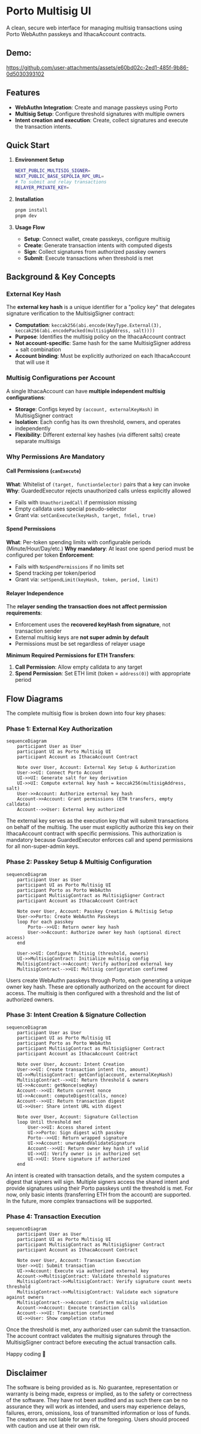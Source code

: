 # Porto Multisig UI

A clean, secure web interface for managing multisig transactions using Porto WebAuthn passkeys and IthacaAccount contracts.

## Demo:

https://github.com/user-attachments/assets/e60bd02c-2ed1-485f-9b86-0d5030393102


## Features

- **WebAuthn Integration**: Create and manage passkeys using Porto
- **Multisig Setup**: Configure threshold signatures with multiple owners
- **Intent creation and execution**: Create, collect signatures and execute the transaction intents.

## Quick Start

1. **Environment Setup**
   ```bash
   NEXT_PUBLIC_MULTISIG_SIGNER=
   NEXT_PUBLIC_BASE_SEPOLIA_RPC_URL=
   # To submit and relay transactions
   RELAYER_PRIVATE_KEY=
   ```

2. **Installation**
   ```bash
   pnpm install
   pnpm dev
   ```

3. **Usage Flow**
   - **Setup**: Connect wallet, create passkeys, configure multisig
   - **Create**: Generate transaction intents with computed digests
   - **Sign**: Collect signatures from authorized passkey owners
   - **Submit**: Execute transactions when threshold is met

## Background & Key Concepts

### External Key Hash
The **external key hash** is a unique identifier for a "policy key" that delegates signature verification to the MultisigSigner contract:

- **Computation**: `keccak256(abi.encode(KeyType.External(3), keccak256(abi.encodePacked(multisigAddress, salt))))`
- **Purpose**: Identifies the multisig policy on the IthacaAccount contract
- **Not account-specific**: Same hash for the same MultisigSigner address + salt combination
- **Account binding**: Must be explicitly authorized on each IthacaAccount that will use it


### Multisig Configurations per Account
A single IthacaAccount can have **multiple independent multisig configurations**:

- **Storage**: Configs keyed by `(account, externalKeyHash)` in MultisigSigner contract
- **Isolation**: Each config has its own threshold, owners, and operates independently
- **Flexibility**: Different external key hashes (via different salts) create separate multisigs


### Why Permissions Are Mandatory

#### Call Permissions (`canExecute`)
**What**: Whitelist of `(target, functionSelector)` pairs that a key can invoke
**Why**: GuardedExecutor rejects unauthorized calls unless explicitly allowed
- Fails with `UnauthorizedCall` if permission missing
- Empty calldata uses special pseudo-selector
- Grant via: `setCanExecute(keyHash, target, fnSel, true)`

#### Spend Permissions
**What**: Per-token spending limits with configurable periods (Minute/Hour/Day/etc.)
**Why mandatory**: At least one spend period must be configured per token
**Enforcement**:
- Fails with `NoSpendPermissions` if no limits set
- Spend tracking per token/period
- Grant via: `setSpendLimit(keyHash, token, period, limit)`

#### Relayer Independence
The **relayer sending the transaction does not affect permission requirements**:
- Enforcement uses the **recovered keyHash from signature**, not transaction sender
- External multisig keys are **not super admin by default**
- Permissions must be set regardless of relayer usage

**Minimum Required Permissions for ETH Transfers**:
1. **Call Permission**: Allow empty calldata to any target
2. **Spend Permission**: Set ETH limit (token = `address(0)`) with appropriate period

## Flow Diagrams

The complete multisig flow is broken down into four key phases:

### Phase 1: External Key Authorization

```mermaid
sequenceDiagram
    participant User as User
    participant UI as Porto Multisig UI
    participant Account as IthacaAccount Contract

    Note over User, Account: External Key Setup & Authorization
    User->>UI: Connect Porto Account
    UI->>UI: Generate salt for key derivation
    UI->>UI: Compute external key hash = keccak256(multisigAddress, salt)
    User->>Account: Authorize external key hash
    Account->>Account: Grant permissions (ETH transfers, empty calldata)
    Account-->>User: External key authorized
```

The external key serves as the execution key that will submit transactions on behalf of the multisig. The user must explicitly authorize this key on their IthacaAccount contract with specific permissions. This authorization is mandatory because GuardedExecutor enforces call and spend permissions for all non-super-admin keys.

### Phase 2: Passkey Setup & Multisig Configuration

```mermaid
sequenceDiagram
    participant User as User
    participant UI as Porto Multisig UI
    participant Porto as Porto WebAuthn
    participant MultisigContract as MultisigSigner Contract
    participant Account as IthacaAccount Contract

    Note over User, Account: Passkey Creation & Multisig Setup
    User->>Porto: Create WebAuthn Passkeys
    loop For each passkey
        Porto-->>UI: Return owner key hash
        User->>Account: Authorize owner key hash (optional direct access)
    end

    User->>UI: Configure Multisig (threshold, owners)
    UI->>MultisigContract: Initialize multisig config
    MultisigContract->>Account: Verify authorized external key
    MultisigContract-->>UI: Multisig configuration confirmed
```

Users create WebAuthn passkeys through Porto, each generating a unique owner key hash. These are optionally authorized on the account for direct access. The multisig is then configured with a threshold and the list of authorized owners.

### Phase 3: Intent Creation & Signature Collection

```mermaid
sequenceDiagram
    participant User as User
    participant UI as Porto Multisig UI
    participant Porto as Porto WebAuthn
    participant MultisigContract as MultisigSigner Contract
    participant Account as IthacaAccount Contract

    Note over User, Account: Intent Creation
    User->>UI: Create transaction intent (to, amount)
    UI->>MultisigContract: getConfig(account, externalKeyHash)
    MultisigContract-->>UI: Return threshold & owners
    UI->>Account: getNonce(seqKey)
    Account-->>UI: Return current nonce
    UI->>Account: computeDigest(calls, nonce)
    Account-->>UI: Return transaction digest
    UI->>User: Share intent URL with digest

    Note over User, Account: Signature Collection
    loop Until threshold met
        User->>UI: Access shared intent
        UI->>Porto: Sign digest with passkey
        Porto-->>UI: Return wrapped signature
        UI->>Account: unwrapAndValidateSignature
        Account-->>UI: Return owner key hash if valid
        UI->>UI: Verify owner is in authorized set
        UI->>UI: Store signature if authorized
    end
```

An intent is created with transaction details, and the system computes a digest that signers will sign. Multiple signers access the shared intent and provide signatures using their Porto passkeys until the threshold is met. For now, only basic intents (transferring ETH from the account) are supported. In the future, more complex transactions will be supported.

### Phase 4: Transaction Execution

```mermaid
sequenceDiagram
    participant User as User
    participant UI as Porto Multisig UI
    participant MultisigContract as MultisigSigner Contract
    participant Account as IthacaAccount Contract

    Note over User, Account: Transaction Execution
    User->>UI: Submit transaction
    UI->>Account: Execute via authorized external key
    Account->>MultisigContract: Validate threshold signatures
    MultisigContract->>MultisigContract: Verify signature count meets threshold
    MultisigContract->>MultisigContract: Validate each signature against owners
    MultisigContract-->>Account: Confirm multisig validation
    Account->>Account: Execute transaction calls
    Account-->>UI: Transaction confirmed
    UI->>User: Show completion status
```

Once the threshold is met, any authorized user can submit the transaction. The account contract validates the multisig signatures through the MultisigSigner contract before executing the actual transaction calls.

Happy coding 🎉

## Disclaimer
The software is being provided as is. No guarantee, representation or warranty is being made, express or implied, as to the safety or correctness of the software. They have not been audited and as such there can be no assurance they will work as intended, and users may experience delays, failures, errors, omissions, loss of transmitted information or loss of funds. The creators are not liable for any of the foregoing. Users should proceed with caution and use at their own risk.
